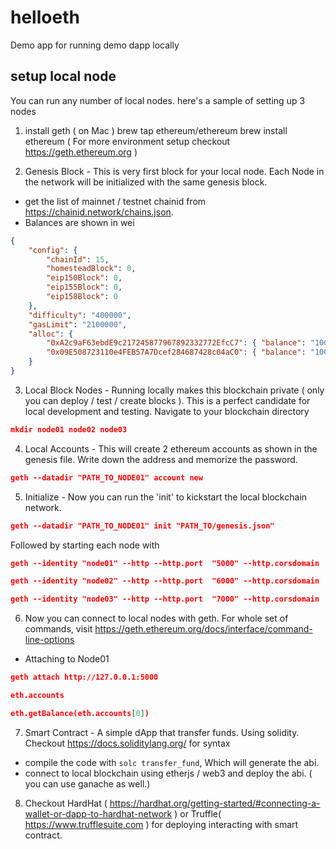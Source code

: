 # helloeth
Demo app for running demo dapp locally

## setup local node
You can run any number of local nodes. here's a sample of setting up 3 nodes

1. install geth ( on Mac )
brew tap ethereum/ethereum
brew install ethereum
 ( For more environment setup checkout https://geth.ethereum.org )

2. Genesis Block - This is very first block for your local node. Each Node in the network will be initialized with the same genesis block.
- get the list of mainnet / testnet chainid from https://chainid.network/chains.json.
- Balances are shown in wei 
```json
{
    "config": {
        "chainId": 15,				
        "homesteadBlock": 0,
        "eip150Block": 0,
        "eip155Block": 0,
        "eip158Block": 0
    },
    "difficulty": "400000",	
    "gasLimit": "2100000",
    "alloc": {
        "0xA2c9aF63ebdE9c217245877967892332772EfcC7": { "balance": "1000000000000000000" },  
        "0x09E508723110e4FEB57A7Dcef284687428c04aC0": { "balance": "1000000000000000000" }  
    }
}
```

3. Local Block Nodes - Running locally makes this blockchain private ( only you can deploy / test / create blocks ). This is a perfect candidate for local development and testing. Navigate to your blockchain directory 

```json
mkdir node01 node02 node03
``` 
4. Local Accounts - This will create 2 ethereum accounts as shown in the genesis file. Write down the address and memorize the password.

```json
geth --datadir "PATH_TO_NODE01" account new	
```

5. Initialize - Now you can run the 'init' to kickstart the local blockchain network.

```json
geth --datadir "PATH_TO_NODE01" init "PATH_TO/genesis.json"
```
Followed by starting each node with 

```json
geth --identity "node01" --http --http.port  "5000" --http.corsdomain  "*" --datadir "/PATH_TO_NODE01/node01" --port "40303" --nodiscover --http.api  "db,eth,net,web3,personal,miner,admin" --networkid 1900 --nat "any" --allow-insecure-unlock  --ethstats node01:s3cr3t@localhost:3000

geth --identity "node02" --http --http.port  "6000" --http.corsdomain  "*" --datadir "/PATH_TO_NODE02/node02" --port "50303" --nodiscover --http.api  "db,eth,net,web3,personal,miner,admin" --networkid 1900 --nat "any" --allow-insecure-unlock --ethstats node01:s3cr3t@localhost:3000

geth --identity "node03" --http --http.port  "7000" --http.corsdomain  "*" --datadir "PATH_TO_NODE03/node03" --port "60303" --nodiscover --http.api  "db,eth,net,web3,personal,miner,admin" --networkid 1900 --nat "any" --allow-insecure-unlock --ethstats node01:s3cr3t@localhost:3000

```

6. Now you can connect to local nodes with geth. For whole set of commands, visit https://geth.ethereum.org/docs/interface/command-line-options

- Attaching to Node01

```json
geth attach http://127.0.0.1:5000 

eth.accounts

eth.getBalance(eth.accounts[0])
```

7. Smart Contract  - A simple dApp that transfer funds. Using solidity. Checkout https://docs.soliditylang.org/ for syntax
 - compile the code with `solc transfer_fund`, Which will generate the abi.
 - connect to local blockchain using etherjs / web3 and deploy the abi. ( you can use ganache as well.)

8. Checkout HardHat ( https://hardhat.org/getting-started/#connecting-a-wallet-or-dapp-to-hardhat-network ) or Truffle( https://www.trufflesuite.com ) for deploying interacting with smart contract.
